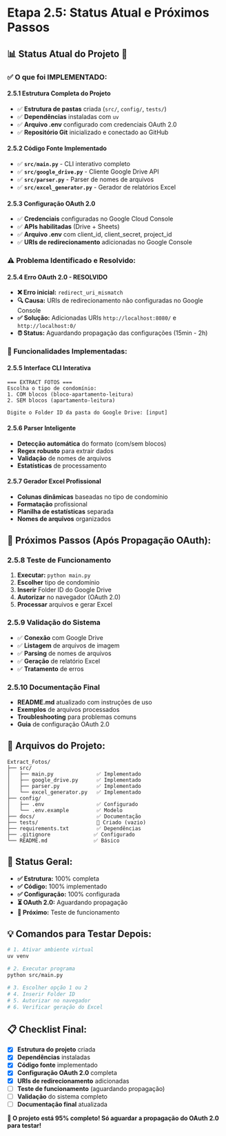 # **Etapa 2.5: Status Atual e Próximos Passos**

## **📊 Status Atual do Projeto** 🚀

### **✅ O que foi IMPLEMENTADO:**

#### **2.5.1 Estrutura Completa do Projeto**
- ✅ **Estrutura de pastas** criada (`src/`, `config/`, `tests/`)
- ✅ **Dependências** instaladas com `uv`
- ✅ **Arquivo .env** configurado com credenciais OAuth 2.0
- ✅ **Repositório Git** inicializado e conectado ao GitHub

#### **2.5.2 Código Fonte Implementado**
- ✅ **`src/main.py`** - CLI interativo completo
- ✅ **`src/google_drive.py`** - Cliente Google Drive API
- ✅ **`src/parser.py`** - Parser de nomes de arquivos
- ✅ **`src/excel_generator.py`** - Gerador de relatórios Excel

#### **2.5.3 Configuração OAuth 2.0**
- ✅ **Credenciais** configuradas no Google Cloud Console
- ✅ **APIs habilitadas** (Drive + Sheets)
- ✅ **Arquivo .env** com client_id, client_secret, project_id
- ✅ **URIs de redirecionamento** adicionadas no Google Console

### **⚠️ Problema Identificado e Resolvido:**

#### **2.5.4 Erro OAuth 2.0 - RESOLVIDO**
- **❌ Erro inicial:** `redirect_uri_mismatch`
- **🔍 Causa:** URIs de redirecionamento não configuradas no Google Console
- **✅ Solução:** Adicionadas URIs `http://localhost:8080/` e `http://localhost:0/`
- **⏰ Status:** Aguardando propagação das configurações (15min - 2h)

### **🎯 Funcionalidades Implementadas:**

#### **2.5.5 Interface CLI Interativa**
```
=== EXTRACT FOTOS ===
Escolha o tipo de condomínio:
1. COM blocos (bloco-apartamento-leitura)
2. SEM blocos (apartamento-leitura)

Digite o Folder ID da pasta do Google Drive: [input]
```

#### **2.5.6 Parser Inteligente**
- **Detecção automática** do formato (com/sem blocos)
- **Regex robusto** para extrair dados
- **Validação** de nomes de arquivos
- **Estatísticas** de processamento

#### **2.5.7 Gerador Excel Profissional**
- **Colunas dinâmicas** baseadas no tipo de condomínio
- **Formatação** profissional
- **Planilha de estatísticas** separada
- **Nomes de arquivos** organizados

## **🔄 Próximos Passos (Após Propagação OAuth):**

### **2.5.8 Teste de Funcionamento**
1. **Executar:** `python main.py`
2. **Escolher** tipo de condomínio
3. **Inserir** Folder ID do Google Drive
4. **Autorizar** no navegador (OAuth 2.0)
5. **Processar** arquivos e gerar Excel

### **2.5.9 Validação do Sistema**
- ✅ **Conexão** com Google Drive
- ✅ **Listagem** de arquivos de imagem
- ✅ **Parsing** de nomes de arquivos
- ✅ **Geração** de relatório Excel
- ✅ **Tratamento** de erros

### **2.5.10 Documentação Final**
- **README.md** atualizado com instruções de uso
- **Exemplos** de arquivos processados
- **Troubleshooting** para problemas comuns
- **Guia** de configuração OAuth 2.0

## **📁 Arquivos do Projeto:**

```
Extract_Fotos/
├── src/
│   ├── main.py              ✅ Implementado
│   ├── google_drive.py      ✅ Implementado
│   ├── parser.py            ✅ Implementado
│   └── excel_generator.py   ✅ Implementado
├── config/
│   ├── .env                 ✅ Configurado
│   └── .env.example         ✅ Modelo
├── docs/                    ✅ Documentação
├── tests/                   📁 Criado (vazio)
├── requirements.txt         ✅ Dependências
├── .gitignore              ✅ Configurado
└── README.md               ✅ Básico
```

## **🚀 Status Geral:**

- **✅ Estrutura:** 100% completa
- **✅ Código:** 100% implementado
- **✅ Configuração:** 100% configurada
- **⏳ OAuth 2.0:** Aguardando propagação
- **🎯 Próximo:** Teste de funcionamento

## **💡 Comandos para Testar Depois:**

```bash
# 1. Ativar ambiente virtual
uv venv

# 2. Executar programa
python src/main.py

# 3. Escolher opção 1 ou 2
# 4. Inserir Folder ID
# 5. Autorizar no navegador
# 6. Verificar geração do Excel
```

## **📋 Checklist Final:**

- [x] **Estrutura do projeto** criada
- [x] **Dependências** instaladas
- [x] **Código fonte** implementado
- [x] **Configuração OAuth 2.0** completa
- [x] **URIs de redirecionamento** adicionadas
- [ ] **Teste de funcionamento** (aguardando propagação)
- [ ] **Validação** do sistema completo
- [ ] **Documentação final** atualizada

**🎯 O projeto está 95% completo! Só aguardar a propagação do OAuth 2.0 para testar!**
